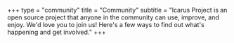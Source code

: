 +++
type = "community"
title = "Community"
subtitle = "Icarus Project is an open source project that anyone in the community can use, improve, and enjoy. We'd love you to join us! Here's a few ways to find out what's happening and get involved."
+++